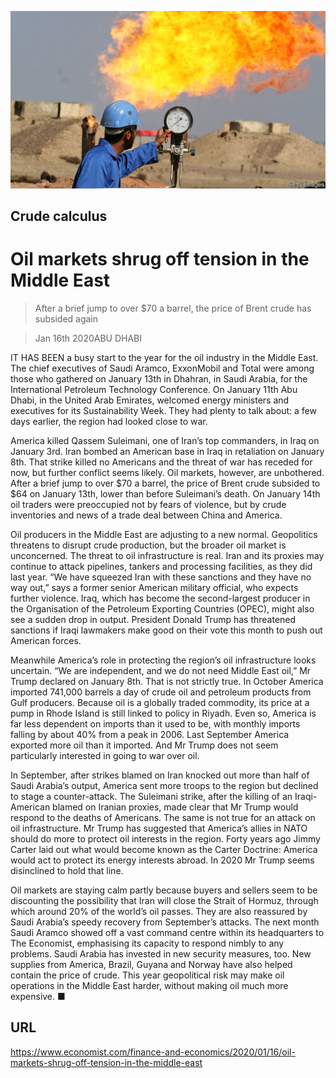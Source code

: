 ![](./images/20200118_FNP001_0.jpg)

## Crude calculus

# Oil markets shrug off tension in the Middle East

> After a brief jump to over $70 a barrel, the price of Brent crude has subsided again

> Jan 16th 2020ABU DHABI

IT HAS BEEN a busy start to the year for the oil industry in the Middle East. The chief executives of Saudi Aramco, ExxonMobil and Total were among those who gathered on January 13th in Dhahran, in Saudi Arabia, for the International Petroleum Technology Conference. On January 11th Abu Dhabi, in the United Arab Emirates, welcomed energy ministers and executives for its Sustainability Week. They had plenty to talk about: a few days earlier, the region had looked close to war.

America killed Qassem Suleimani, one of Iran’s top commanders, in Iraq on January 3rd. Iran bombed an American base in Iraq in retaliation on January 8th. That strike killed no Americans and the threat of war has receded for now, but further conflict seems likely. Oil markets, however, are unbothered. After a brief jump to over $70 a barrel, the price of Brent crude subsided to $64 on January 13th, lower than before Suleimani’s death. On January 14th oil traders were preoccupied not by fears of violence, but by crude inventories and news of a trade deal between China and America. 

Oil producers in the Middle East are adjusting to a new normal. Geopolitics threatens to disrupt crude production, but the broader oil market is unconcerned. The threat to oil infrastructure is real. Iran and its proxies may continue to attack pipelines, tankers and processing facilities, as they did last year. “We have squeezed Iran with these sanctions and they have no way out,” says a former senior American military official, who expects further violence. Iraq, which has become the second-largest producer in the Organisation of the Petroleum Exporting Countries (OPEC), might also see a sudden drop in output. President Donald Trump has threatened sanctions if Iraqi lawmakers make good on their vote this month to push out American forces.

Meanwhile America’s role in protecting the region’s oil infrastructure looks uncertain. “We are independent, and we do not need Middle East oil,” Mr Trump declared on January 8th. That is not strictly true. In October America imported 741,000 barrels a day of crude oil and petroleum products from Gulf producers. Because oil is a globally traded commodity, its price at a pump in Rhode Island is still linked to policy in Riyadh. Even so, America is far less dependent on imports than it used to be, with monthly imports falling by about 40% from a peak in 2006. Last September America exported more oil than it imported. And Mr Trump does not seem particularly interested in going to war over oil.

In September, after strikes blamed on Iran knocked out more than half of Saudi Arabia’s output, America sent more troops to the region but declined to stage a counter-attack. The Suleimani strike, after the killing of an Iraqi-American blamed on Iranian proxies, made clear that Mr Trump would respond to the deaths of Americans. The same is not true for an attack on oil infrastructure. Mr Trump has suggested that America’s allies in NATO should do more to protect oil interests in the region. Forty years ago Jimmy Carter laid out what would become known as the Carter Doctrine: America would act to protect its energy interests abroad. In 2020 Mr Trump seems disinclined to hold that line.

Oil markets are staying calm partly because buyers and sellers seem to be discounting the possibility that Iran will close the Strait of Hormuz, through which around 20% of the world’s oil passes. They are also reassured by Saudi Arabia’s speedy recovery from September’s attacks. The next month Saudi Aramco showed off a vast command centre within its headquarters to The Economist, emphasising its capacity to respond nimbly to any problems. Saudi Arabia has invested in new security measures, too. New supplies from America, Brazil, Guyana and Norway have also helped contain the price of crude. This year geopolitical risk may make oil operations in the Middle East harder, without making oil much more expensive. ■

## URL

https://www.economist.com/finance-and-economics/2020/01/16/oil-markets-shrug-off-tension-in-the-middle-east
